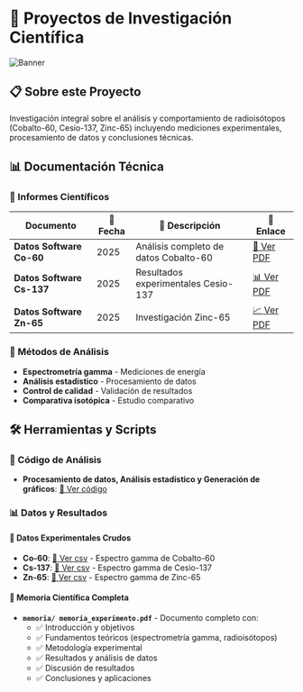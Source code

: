 # 🔬 Proyectos de Investigación Científica

![Banner](https://via.placeholder.com/1200x300/0D8BF2/FFFFFF?text=Análisis+de+Radioisótopos+Co-60+Cs-137+Zn-65)

## 📋 Sobre este Proyecto

Investigación integral sobre el análisis y comportamiento de radioisótopos (Cobalto-60, Cesio-137, Zinc-65) incluyendo mediciones experimentales, procesamiento de datos y conclusiones técnicas.

## 📊 Documentación Técnica

### 📁 Informes Científicos

| Documento | 📅 Fecha | 📝 Descripción | 🔗 Enlace |
|-----------|----------|----------------|-----------|
| **Datos Software Co-60** | 2025 | Análisis completo de datos Cobalto-60 | [📄 Ver PDF](https://github.com/joseluis004/PROYECTOS/blob/main/Data%20report%20co-60%20log%20bueno.pdf) |
| **Datos Software Cs-137** | 2025 | Resultados experimentales Cesio-137 | [📊 Ver PDF](https://github.com/joseluis004/PROYECTOS/blob/main/Primera%20medici%C3%B3n%20cs-137.pdf) |
| **Datos Software Zn-65** | 2025 | Investigación Zinc-65 | [📈 Ver PDF](https://github.com/joseluis004/PROYECTOS/blob/main/Data%20report%20zn-65%20log.pdf) |


### 🔬 Métodos de Análisis

- **Espectrometría gamma** - Mediciones de energía
- **Análisis estadístico** - Procesamiento de datos
- **Control de calidad** - Validación de resultados
- **Comparativa isotópica** - Estudio comparativo

## 🛠️ Herramientas y Scripts

### 🔧 Código de Análisis
- **Procesamiento de datos, Análisis estadístico y Generación de gráficos**: [📄 Ver código](https://github.com/joseluis004/PROYECTOS/blob/main/Analisis_de_espectros-optimized.ipynb)


### 📊 Datos y Resultados

#### 🔬 Datos Experimentales Crudos
- **Co-60**:  [📄 Ver csv](https://github.com/joseluis004/PROYECTOS/blob/main/espectro_Co60.csv) - Espectro gamma de Cobalto-60
- **Cs-137**: [📄 Ver csv](https://github.com/joseluis004/PROYECTOS/blob/main/espectro_Cs60.csv) - Espectro gamma de Cesio-137
- **Zn-65**: [📄 Ver csv](https://github.com/joseluis004/PROYECTOS/blob/main/espectro_Zn65.csv) - Espectro gamma de Zinc-65


#### 🔬 Memoria Científica Completa
- **`memoria/ memoria_experimento.pdf`** - Documento completo con:
  - ✅ Introducción y objetivos
  - ✅ Fundamentos teóricos (espectrometría gamma, radioisótopos)
  - ✅ Metodología experimental
  - ✅ Resultados y análisis de datos
  - ✅ Discusión de resultados
  - ✅ Conclusiones y aplicaciones
